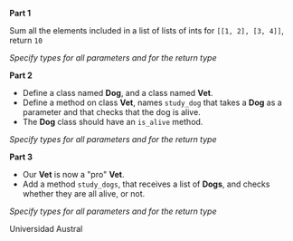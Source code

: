 **Part 1**

Sum all the elements included in a list of lists of ints
for `[[1, 2], [3, 4]]`, return `10`

_Specify types for all parameters and
for the return type_

**Part 2**

- Define a class named **Dog**, and a class named **Vet**. 
- Define a method on class **Vet**, names `study_dog` that takes a **Dog**
as a parameter and that checks that the dog is alive.
- The **Dog** class should have an `is_alive` method.

_Specify types for all parameters and
for the return type_

**Part 3**

- Our **Vet** is now a "pro" **Vet**. 
- Add a method `study_dogs`, that receives a list of **Dogs**, and checks 
whether they are all alive, or not.

_Specify types for all parameters and
for the return type_



Universidad Austral